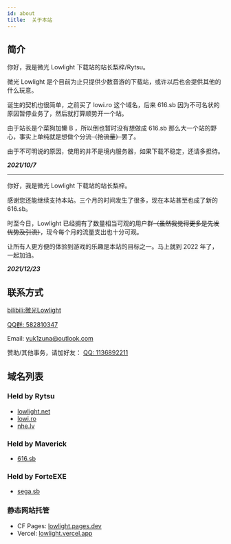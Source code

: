 ```yaml
---
id: about
title:  关于本站
---
```


## 简介

你好，我是微光 Lowlight 下载站的站长梨梓/Rytsu。

微光 Lowlight 是个目前为止只提供少数音游的下载站，或许以后也会提供其他的什么玩意。

诞生的契机也很简单，之前买了 lowi.ro 这个域名，后来 616.sb 因为不可名状的原因暂停业务了，然后就打算顺势开一个站。

由于站长是个菜狗加懒 B ，所以倒也暂时没有想做成 616.sb 那么大一个站的野心，事实上单纯就是想做个分流~~（抢流量）~~罢了。

由于不可明说的原因，使用的并不是境内服务器，如果下载不稳定，还请多担待。

***2021/10/7***

-----

你好，我是微光 Lowlight 下载站的站长梨梓。

感谢您还能继续支持本站。三个月的时间发生了很多，现在本站甚至也成了新的 616.sb。

时至今日，Lowlight 已经拥有了数量相当可观的用户群~~（虽然我觉得更多是先发优势及引流）~~，现今每个月的流量支出也十分可观。

让所有人更方便的体验到游戏的乐趣是本站的目标之一。马上就到 2022 年了，一起加油。

***2021/12/23***

<!-- #1

在这个世界上，人和人的差距可能比人和🐖都大。我的技术水平可能没有那么好，但我一定会尽力而为。很多时候并不是说「我尽力了」就能为自己的失误和不足开脱，但我希望我能够继续这样努力下去。

相对于国内大多数 CS 专业的大学生而言，我的技术能力实在是烂的扣脚，说实话还是有点自卑的……我也希望能在自己那些不擅长的领域继续挑战，Lowlight 可能就是这样一块试验田，上面堆满了自己到处搜刮的轮子和蹩脚的发明。

不知道 Lowlight 还能这样继续贴本运营下去多久，可能永远不会盈利（当然也不会指望有盈利）。如果有一天这个项目真的无法持续下去了，我希望有人能够完善本站的框架继续运营下去。

这一段话就注释掉吧，虽然如此，还是希望有一天能够有除我以外的其他人看见这段话。

***2021/12/28***

-----

-->

<!-- #2

昨天又一如既往的熬夜了。熬夜的后果就是差点没更新上 Arcaea。最后还是柑爷给我救场，不然按我一觉睡到下午两点的尿性，估计玩家都气炸了。

上次亚服 PJSK 的事情也是，因为自己忘了看邮件，没更新亚服，导致耽误了许多玩家进去打活动；幸好，万一碰到冲榜的没顺利更新，我估计就喜提上墙了。我可不想我和这个站出现在 QQ 空间某些大手子的表人动态里。

谨记自己的责任，不要再睡懒觉了。

快考研了，还睡懒觉估计我自己都看不起自己。

***2022/02/18***

-----

-->



## 联系方式

[bilibili:微光Lowlight](https://space.bilibili.com/319171871)

[QQ群: 582810347](https://jq.qq.com/?_wv=1027&k=WAZFYeVn)

Email: yuk1zuna@outlook.com

赞助/其他事务，请加好友： [QQ: 1136892211](tencent://message/?uin=1136892211)

## 域名列表

### Held by Rytsu

- [lowlight.net](https://lowlight.net)
- [lowi.ro](https://lowi.ro)
- [nhe.lv](https://nhe.lv)

### Held by Maverick

- [616.sb](https://616.sb)

### Held by ForteEXE

- [sega.sb](https://sega.sb)

### 静态网站托管

- CF Pages: [lowlight.pages.dev](https://lowlight.pages.dev)
- Vercel: [lowlight.vercel.app](https://lowlight.vercel.app)
